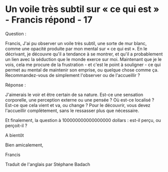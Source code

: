 # Un voile très subtil sur « ce qui est » - Francis répond - 17

Question :

Francis, J'ai pu observer un voile très subtil, une sorte de mur blanc, comme une opacité produite par mon mental sur « ce qui est ». En le décrivant, je découvre qu'il a tendance à se montrer, et qu'il a probablement un lien avec la séduction que le monde exerce sur moi. Maintenant que je le vois, cela me procure de la frustration - et c'est le point à souligner - ce qui permet au mental de maintenir son emprise, ou quelque chose comme ça. Recommandez-vous de simplement l'observer ou de l'accueillir ? 

Réponse :

J'aimerais le voir et être certain de sa nature. Est-ce une sensation corporelle, une perception externe ou une pensée ? Où est-ce localisé ? Est-ce que cela vient et va, ou change ? Pour le découvrir, vous devez l'accueillir complètement, sans le ressasser plus que nécessaire. 

Et finalement, la question à 100000000000000000 dollars : est-il perçu, ou perçoit-il ?

A bientôt 

Bien amicalement, 

Francis

Traduit de l'anglais par Stéphane Badach


